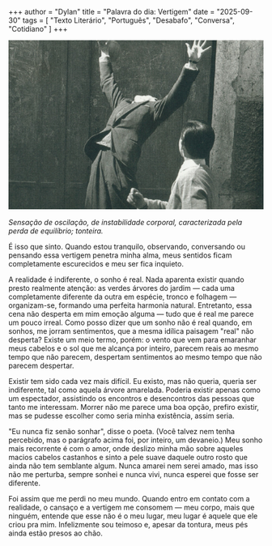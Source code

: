 +++
author = "Dylan"
title = "Palavra do dia: Vertigem"
date = "2025-09-30"
tags = [
    "Texto Literário", "Português", "Desabafo", "Conversa", "Cotidiano"
]
+++

![capa de The Book of Disquiet(Livro do Desassossego) da editora Penguin](https://github.com/dabzr/dabzr.github.io/blob/main/images/disquiet.png?raw=true)

*Sensação de oscilação, de instabilidade corporal, caracterizada pela perda de equilíbrio; tonteira.*

É isso que sinto. 
Quando estou tranquilo, observando, conversando ou pensando essa vertigem penetra minha alma, meus sentidos ficam completamente escurecidos e meu ser fica inquieto. 

A realidade é indiferente, o sonho é real.
Nada aparenta existir quando presto realmente atenção: as verdes árvores do jardim — cada uma completamente diferente da outra em espécie, tronco e folhagem — organizam-se, formando uma perfeita harmonia natural. Entretanto, essa cena não desperta em mim emoção alguma — tudo que é real me parece um pouco irreal. Como posso dizer que um sonho não é real quando, em sonhos, me jorram sentimentos, que a mesma idílica paisagem "real" não desperta?
Existe um meio termo, porém: o vento que vem para emaranhar meus cabelos e o sol que me alcança por inteiro, parecem reais ao mesmo tempo que não parecem, despertam sentimentos ao mesmo tempo que não parecem despertar. 

Existir tem sido cada vez mais difícil. 
Eu existo, mas não queria, queria ser indiferente, tal como aquela árvore amarelada. Poderia existir apenas como um espectador, assistindo os encontros e desencontros das pessoas que tanto me interessam. Morrer não me parece uma boa opção, prefiro existir, mas se pudesse escolher como seria minha existência, assim seria.

"Eu nunca fiz senão sonhar", disse o poeta.
(Você talvez nem tenha percebido, mas o parágrafo acima foi, por inteiro, um devaneio.) 
Meu sonho mais recorrente é com o amor, onde deslizo minha mão sobre aqueles macios cabelos castanhos e sinto a pele suave daquele outro rosto que ainda não tem semblante algum. Nunca amarei nem serei amado, mas isso não me perturba, sempre sonhei e nunca vivi, nunca esperei que fosse ser diferente.

Foi assim que me perdi no meu mundo.
Quando entro em contato com a realidade, o cansaço e a vertigem me consomem — meu corpo, mais que ninguém, entende que esse não é o meu lugar, meu lugar é aquele que ele criou pra mim.
Infelizmente sou teimoso e, apesar da tontura, meus pés ainda estão presos ao chão.

